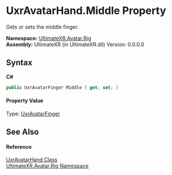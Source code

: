 # UxrAvatarHand.Middle Property 
 

Gets or sets the middle finger.

**Namespace:**&nbsp;<a href="N_UltimateXR_Avatar_Rig">UltimateXR.Avatar.Rig</a><br />**Assembly:**&nbsp;UltimateXR (in UltimateXR.dll) Version: 0.0.0.0

## Syntax

**C#**<br />
``` C#
public UxrAvatarFinger Middle { get; set; }
```


#### Property Value
Type: <a href="T_UltimateXR_Avatar_Rig_UxrAvatarFinger">UxrAvatarFinger</a>

## See Also


#### Reference
<a href="T_UltimateXR_Avatar_Rig_UxrAvatarHand">UxrAvatarHand Class</a><br /><a href="N_UltimateXR_Avatar_Rig">UltimateXR.Avatar.Rig Namespace</a><br />